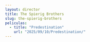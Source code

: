 ```yaml
---
layout: director
title: The Spierig Brothers
slug: the-spierig-brothers
peliculas:
  - title: "Predestination"
    url: "2025/09/10/Predestination/"
---
```

